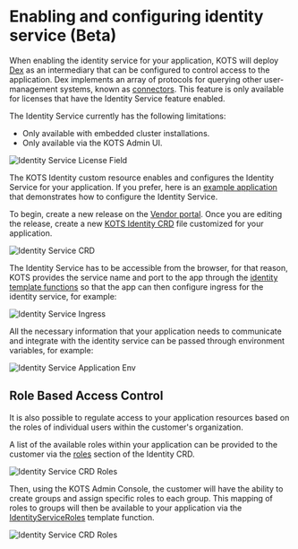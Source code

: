 # Enabling and configuring identity service (Beta)

When enabling the identity service for your application, KOTS will deploy [Dex](https://dexidp.io/) as an intermediary that can be configured to control access to the application.
Dex implements an array of protocols for querying other user-management systems, known as [connectors](https://dexidp.io/docs/connectors/).
This feature is only available for licenses that have the Identity Service feature enabled.

The Identity Service currently has the following limitations:
* Only available with embedded cluster installations.
* Only available via the KOTS Admin UI.

![Identity Service License Field](/images/identity-service-license-field.png)

The KOTS Identity custom resource enables and configures the Identity Service for your application.
If you prefer, here is an [example application](https://github.com/replicatedhq/kots-idp-example-app) that demonstrates how to configure the Identity Service.

To begin, create a new release on the [Vendor portal](https://vendor.replicated.com).
Once you are editing the release, create a new [KOTS Identity CRD](/vendor/additional-objects/identity/) file customized for your application.

![Identity Service CRD](/images/identity-service-crd.png)

The Identity Service has to be accessible from the browser, for that reason, KOTS provides the service name and port to the app through the [identity template functions](/reference/template-functions/identity-context/) so that the app can then configure ingress for the identity service, for example:

![Identity Service Ingress](/images/identity-service-ingress.png)

All the necessary information that your application needs to communicate and integrate with the identity service can be passed through environment variables, for example:

![Identity Service Application Env](/images/identity-service-app-env.png)

## Role Based Access Control

It is also possible to regulate access to your application resources based on the roles of individual users within the customer's organization.

A list of the available roles within your application can be provided to the customer via the [roles](/reference/v1beta1/identity/#roles) section of the Identity CRD.

![Identity Service CRD Roles](/images/identity-service-crd-roles.png)

Then, using the KOTS Admin Console, the customer will have the ability to create groups and assign specific roles to each group.
This mapping of roles to groups will then be available to your application via the [IdentityServiceRoles](/reference/template-functions/identity-context/#identityserviceroles) template function.

![Identity Service CRD Roles](/images/identity-service-roles-template-function.png)

